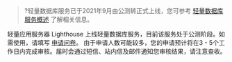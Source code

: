>?轻量数据库服务已于2021年9月由公测转正式上线，您可参考 [轻量数据库服务概述](https://cloud.tencent.com/document/product/1207/59866) 了解相关信息。
>
轻量应用服务器 Lighthouse 上线轻量数据库服务，目前该服务处于公测阶段。如需使用，请填写 [申请问卷](https://cloud.tencent.com/apply/p/1qzl5bwk6k8h)。
由于申请人数可能较多，您的申请预计将在3 - 5个工作日内完成审核。届时会通过短信、站内信及邮件通知您审核结果，请注意查收。

